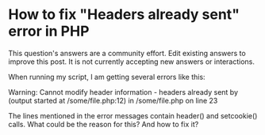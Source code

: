 
# How to fix "Headers already sent" error in PHP










This question's answers are a community effort. Edit existing answers to improve this post. It is not currently accepting new answers or interactions.
                        
                    





When running my script, I am getting several errors like this:

Warning: Cannot modify header information - headers already sent by (output started at /some/file.php:12) in /some/file.php on line 23

The lines mentioned in the error messages contain header() and setcookie() calls.
What could be the reason for this? And how to fix it?

        